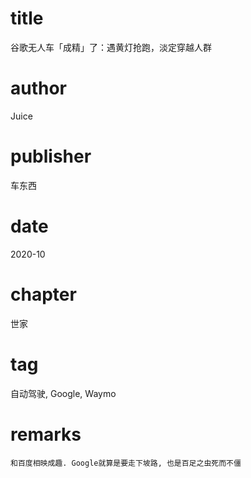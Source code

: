 # title
谷歌无人车「成精」了：遇黄灯抢跑，淡定穿越人群

# author
Juice

# publisher
车东西

# date
2020-10

# chapter
世家

# tag
自动驾驶, Google, Waymo

# remarks
`和百度相映成趣. Google就算是要走下坡路, 也是百足之虫死而不僵`
